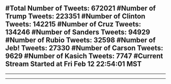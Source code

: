 #Total Number of Tweets: 672021 
#Number of Trump Tweets: 223351
#Number of Clinton Tweets: 142215
#Number of Cruz Tweets: 134246
#Number of Sanders Tweets: 94929
#Number of Rubio Tweets: 32598
#Number of Jeb! Tweets: 27330
#Number of Carson Tweets: 9629
#Number of Kasich Tweets: 7747
#Current Stream Started at Fri Feb 12 22:54:01 MST
---
---
---
